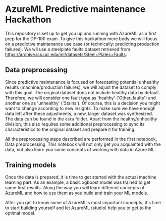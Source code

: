 # AzureML Predictive maintenance Hackathon

This repository is set up to get you up and running with AzureML as a first prep for the DP-100 exam. 
To give this hackathon more body we will focus on a predictive maintenance use case (or technically: predicting production failures). 
We wil use a steelplate faults dataset retrieved from https://archive.ics.uci.edu/ml/datasets/Steel+Plates+Faults.

## Data preprocessing
Since predictive maintenance is focused on forecasting potential unhealthy results (machine/production failures), we will adjust the dataset to comply with this goal. 
The original dataset does not include healthy data by default. 
Therefore, we will consider one fault type as 'healthy' ('Other_faults') and another one as 'unhealthy' ('Stains'). 
Of course, this is a decision you might want to change according to new insights.
To make sure we have enough data left after these adjustments, a new, larger dataset was synthesized. 
The data can be found in the `data` folder.
Apart from the healthy/unhealthy division, this also requires some additional preprocessing to sync its characteristics to the original dataset and prepare it for training.

All the preprocessing steps described are performed in the first notebook, Data preprocessing. 
This notebook will not only get you acquainted with the data, but also learn you some concepts of working with data in Azure ML.

## Training models
Once the data is prepared, it is time to get started with the actual machine learning part. As an example, a basic xgboost model was trained to get some first results.
Along the way you will learn different concepts of AzureML and how to use them as you build and train your ML models.

After you get to know some of AzureML's most important concepts, it's time to start building yourself and let AzureML (studio) help you to get to the optimal model.
